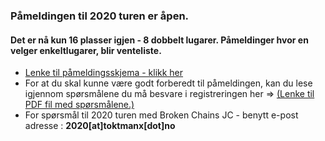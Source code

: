 
### Påmeldingen til 2020 turen er åpen.

#### Det er nå kun 16 plasser igjen - 8 dobbelt lugarer. Påmeldinger hvor en velger enkeltlugarer, blir venteliste.

- [Lenke til påmeldingsskjema - klikk her](https://forms.gle/52cGqyUNdHk9KiGS8)
- For at du skal kunne være godt forberedt til påmeldingen, kan du lese igjennom spørsmålene du må besvare i registreringen her => [(Lenke til PDF fil med spørsmålene.)](https://drive.google.com/a/hollund.org/file/d/1LX-J4evR4jllq-I5svZXfLRgyUlj9JXh/view?usp=sharing)
- For spørsmål til 2020 turen med Broken Chains JC - benytt e-post adresse : **2020[at]toktmanx[dot]no**

